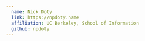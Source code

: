 ```yaml
---
  name: Nick Doty
  link: https://npdoty.name
  affiliation: UC Berkeley, School of Information 
  github: npdoty
---
```

